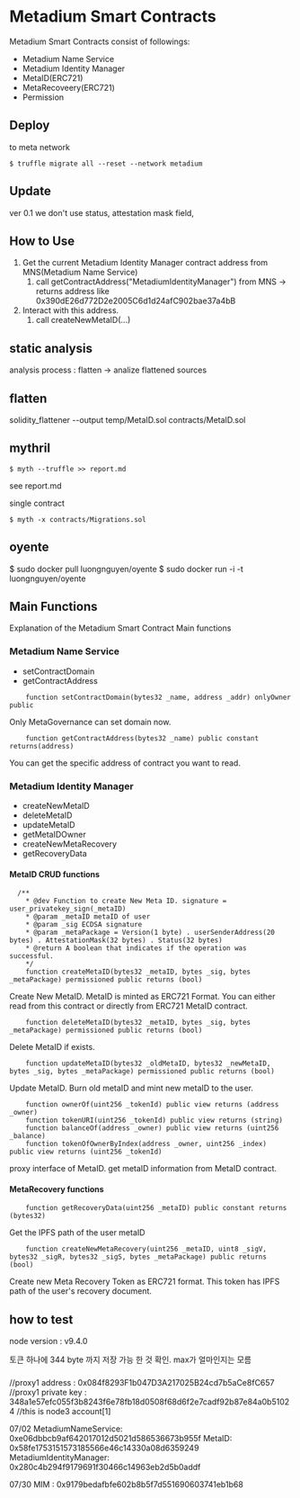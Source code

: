 # Metadium Smart Contracts
Metadium Smart Contracts consist of followings:
* Metadium Name Service
* Metadium Identity Manager
* MetaID(ERC721)
* MetaRecoveery(ERC721)
* Permission

## Deploy

to meta network
```
$ truffle migrate all --reset --network metadium
```


## Update
ver 0.1 we don't use status, attestation mask field,

## How to Use
1. Get the current Metadium Identity Manager contract address from MNS(Metadium Name Service)
    1. call getContractAddress("MetadiumIdentityManager") from MNS -> returns address like 0x390dE26d772D2e2005C6d1d24afC902bae37a4bB
2. Interact with this address.
    1. call createNewMetaID(...)

## static analysis
analysis process : flatten -> analize flattened sources

flatten
-------------
solidity_flattener --output temp/MetaID.sol contracts/MetaID.sol

mythril
-------------

```
$ myth --truffle >> report.md
```

see report.md


single contract

```
$ myth -x contracts/Migrations.sol
```

oyente
-------------
$ sudo docker pull luongnguyen/oyente
$ sudo docker run -i -t luongnguyen/oyente

## Main Functions
Explanation of the Metadium Smart Contract Main functions

### Metadium Name Service
* setContractDomain
* getContractAddress

```
    function setContractDomain(bytes32 _name, address _addr) onlyOwner public
```
Only MetaGovernance can set domain now.



```
    function getContractAddress(bytes32 _name) public constant returns(address)
```
You can get the specific address of contract you want to read.


### Metadium Identity Manager
* createNewMetaID
* deleteMetaID
* updateMetaID
* getMetaIDOwner
* createNewMetaRecovery
* getRecoveryData


#### MetaID CRUD functions
```
  /**
    * @dev Function to create New Meta ID. signature = user_privatekey_sign(_metaID)
    * @param _metaID metaID of user
    * @param _sig ECDSA signature
    * @param _metaPackage = Version(1 byte) . userSenderAddress(20 bytes) . AttestationMask(32 bytes) . Status(32 bytes) 
    * @return A boolean that indicates if the operation was successful.
    */
    function createMetaID(bytes32 _metaID, bytes _sig, bytes _metaPackage) permissioned public returns (bool)
```

Create New MetaID. MetaID is minted as ERC721 Format. You can either read from this contract or directly from ERC721 MetaID contract.


```
    function deleteMetaID(bytes32 _metaID, bytes _sig, bytes _metaPackage) permissioned public returns (bool)
```
Delete MetaID if exists.

```
    function updateMetaID(bytes32 _oldMetaID, bytes32 _newMetaID, bytes _sig, bytes _metaPackage) permissioned public returns (bool)
```     
Update MetaID. Burn old metaID and mint new metaID to the user.


```
    function ownerOf(uint256 _tokenId) public view returns (address _owner)
    function tokenURI(uint256 _tokenId) public view returns (string)
    function balanceOf(address _owner) public view returns (uint256 _balance)
    function tokenOfOwnerByIndex(address _owner, uint256 _index) public view returns (uint256 _tokenId)
```
proxy interface of MetaID.
get metaID information from MetaID contract.


#### MetaRecovery functions

```
    function getRecoveryData(uint256 _metaID) public constant returns (bytes32)
```
Get the IPFS path of the user metaID

```
    function createNewMetaRecovery(uint256 _metaID, uint8 _sigV, bytes32 _sigR, bytes32 _sigS, bytes _metaPackage) public returns (bool)
```
Create new Meta Recovery Token as ERC721 format. This token has IPFS path of the user's recovery document.

## how to test

node version : v9.4.0

토큰 하나에 344 byte 까지 저장 가능 한 것 확인. max가 얼마인지는 모름

###

//proxy1 address : 0x084f8293F1b047D3A217025B24cd7b5aCe8fC657
//proxy1 private key : 348a1e57efc055f3b8243f6e78fb18d0508f68d6f2e7cadf92b87e84a0b51024
//this is node3 account[1]

07/02
MetadiumNameService: 0xe06dbbcb9af642017012d5021d586536673b955f
MetaID: 0x58fe1753151573185566e46c14330a08d6359249
MetadiumIdentityManager: 0x280c4b294f9179691f30466c14963eb2d5b0addf

07/30
MIM : 0x9179bedafbfe602b8b5f7d551690603741eb1b68